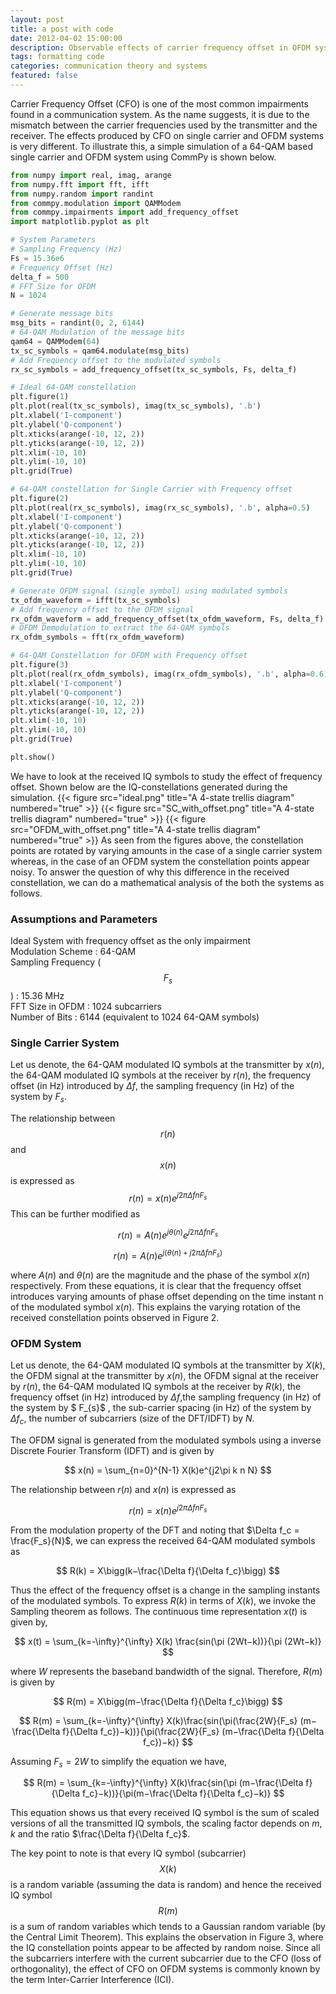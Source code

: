 ```yaml
---
layout: post
title: a post with code
date: 2012-04-02 15:00:00
description: Observable effects of carrier frequency offset in OFDM systems v/s single carrier systems.
tags: formatting code
categories: communication theory and systems
featured: false
---
```


Carrier Frequency Offset (CFO) is one of the most common impairments found in a communication system. As the name suggests, it is due to the mismatch between the carrier frequencies used by the transmitter and the receiver. The effects produced by CFO on single carrier and OFDM systems is very different. To illustrate this, a simple simulation of a 64-QAM based single carrier and OFDM system using CommPy is shown below.
```python
from numpy import real, imag, arange
from numpy.fft import fft, ifft
from numpy.random import randint
from commpy.modulation import QAMModem
from commpy.impairments import add_frequency_offset
import matplotlib.pyplot as plt

# System Parameters 
# Sampling Frequency (Hz)
Fs = 15.36e6 
# Frequency Offset (Hz)
delta_f = 500
# FFT Size for OFDM 
N = 1024

# Generate message bits
msg_bits = randint(0, 2, 6144)
# 64-QAM Modulation of the message bits
qam64 = QAMModem(64)
tx_sc_symbols = qam64.modulate(msg_bits)
# Add Frequency offset to the modulated symbols
rx_sc_symbols = add_frequency_offset(tx_sc_symbols, Fs, delta_f)

# Ideal 64-QAM constellation
plt.figure(1)
plt.plot(real(tx_sc_symbols), imag(tx_sc_symbols), '.b')
plt.xlabel('I-component')
plt.ylabel('Q-component')
plt.xticks(arange(-10, 12, 2))
plt.yticks(arange(-10, 12, 2))
plt.xlim(-10, 10)
plt.ylim(-10, 10)
plt.grid(True)

# 64-QAM constellation for Single Carrier with Frequency offset
plt.figure(2)
plt.plot(real(rx_sc_symbols), imag(rx_sc_symbols), '.b', alpha=0.5)
plt.xlabel('I-component')
plt.ylabel('Q-component')
plt.xticks(arange(-10, 12, 2))
plt.yticks(arange(-10, 12, 2))
plt.xlim(-10, 10)
plt.ylim(-10, 10)
plt.grid(True)

# Generate OFDM signal (single symbol) using modulated symbols
tx_ofdm_waveform = ifft(tx_sc_symbols)
# Add frequency offset to the OFDM signal
rx_ofdm_waveform = add_frequency_offset(tx_ofdm_waveform, Fs, delta_f)
# OFDM Demodulation to extract the 64-QAM symbols
rx_ofdm_symbols = fft(rx_ofdm_waveform)

# 64-QAM Constellation for OFDM with Frequency offset
plt.figure(3)
plt.plot(real(rx_ofdm_symbols), imag(rx_ofdm_symbols), '.b', alpha=0.6)
plt.xlabel('I-component')
plt.ylabel('Q-component')
plt.xticks(arange(-10, 12, 2))
plt.yticks(arange(-10, 12, 2))
plt.xlim(-10, 10)
plt.ylim(-10, 10)
plt.grid(True)

plt.show()
```
We have to look at the received IQ symbols to study the effect of frequency offset. Shown below are the IQ-constellations generated during the simulation.
{{< figure src="ideal.png" title="A 4-state trellis diagram" numbered="true" >}}
{{< figure src="SC_with_offset.png" title="A 4-state trellis diagram" numbered="true" >}}
{{< figure src="OFDM_with_offset.png" title="A 4-state trellis diagram" numbered="true" >}}
As seen from the figures above, the constellation points are rotated by varying amounts in the case of a single carrier system whereas, in the case of an OFDM system the constellation points appear noisy. To answer the question of why this difference in the received constellation, we can do a mathematical analysis of the both the systems as follows.

### Assumptions and Parameters
Ideal System with frequency offset as the only impairment  
Modulation Scheme : 64-QAM  
Sampling Frequency ($$F_s$$) : 15.36 MHz  
FFT Size in OFDM : 1024 subcarriers  
Number of Bits : 6144 (equivalent to 1024 64-QAM symbols)  
### Single Carrier System  
Let us denote, the 64-QAM modulated IQ symbols at the transmitter by $x(n)$, the 64-QAM modulated IQ symbols at the receiver by $r(n)$, the frequency offset (in Hz) introduced by $\Delta f$, the sampling frequency (in Hz) of the system by $F_s$.

The relationship between $$r(n)$$ and $$x(n)$$ is expressed as $$ r(n)=x(n) e^{j2\pi \Delta f n F_s} $$
This can be further modified as

$$r(n)=A(n)e^{j\theta(n)}e^{j2\pi \Delta fn F_s}$$ 

$$r(n)=A(n)e^{j(\theta(n)+j2\pi \Delta f n F_s)}$$

where $A(n)$ and $\theta(n)$ are the magnitude and the phase of the symbol $x(n)$ respectively. From these equations, it is clear that the frequency offset introduces varying amounts of phase offset depending on the time instant n of the modulated symbol $x(n)$. This explains the varying rotation of the received constellation points observed in Figure 2.

### OFDM System
Let us denote, the 64-QAM modulated IQ symbols at the transmitter by $X(k)$, the OFDM signal at the transmitter by $x(n)$, the OFDM signal at the receiver by $r(n)$, the 64-QAM modulated IQ symbols at the receiver by $R(k)$, the frequency offset (in Hz) introduced by $\Delta f$,the sampling frequency (in Hz) of the system by $ F_{s}$ , the sub-carrier spacing (in Hz) of the system by $\Delta f_c$, the number of subcarriers (size of the DFT/IDFT) by $N$.

The OFDM signal is generated from the modulated symbols using a inverse Discrete Fourier Transform (IDFT) and is given by

$$ x(n) = \sum_{n=0}^{N-1} X(k)e^{j2\pi k n N} $$

The relationship between $r(n)$ and $x(n)$ is expressed as

$$ r(n) = x(n)e^{j2\pi\Delta f n F_s} $$

From the modulation property of the DFT and noting that $\Delta f_c = \frac{F_s}{N}$, we can express the received 64-QAM modulated symbols as

$$ R(k) = X\bigg(k−\frac{\Delta f}{\Delta f_c}\bigg) $$  

Thus the effect of the frequency offset is a change in the sampling instants of the modulated symbols. To express $R(k)$ in terms of $X(k)$, we invoke the Sampling theorem as follows. The continuous time representation $x(t)$ is given by,

$$ x(t) = \sum_{k=-\infty}^{\infty} X(k) \frac{sin(\pi (2Wt−k))}{\pi (2Wt−k)} $$

where $W$ represents the baseband bandwidth of the signal. Therefore, $R(m)$ is given by

$$ R(m) = X\bigg(m−\frac{\Delta f}{\Delta f_c}\bigg) $$ 

$$ R(m) = \sum_{k=-\infty}^{\infty} X(k)\frac{sin(\pi(\frac{2W}{F_s} (m−\frac{\Delta f}{\Delta f_c})−k))}{\pi(\frac{2W}{F_s} (m−\frac{\Delta f}{\Delta f_c})−k)} $$

Assuming $F_s = 2W$ to simplify the equation we have,

$$ R(m) = \sum_{k=-\infty}^{\infty} X(k)\frac{sin(\pi (m−\frac{\Delta f}{\Delta f_c}−k))}{\pi(m−\frac{\Delta f}{\Delta f_c}−k)} $$

This equation shows us that every received IQ symbol is the sum of scaled versions of all the transmitted IQ symbols, the scaling factor depends on $m$, $k$ and the ratio $\frac{\Delta f}{\Delta f_c}$. 

The key point to note is that every IQ symbol (subcarrier) $$X(k)$$ is a random variable (assuming the data is random) and hence the received IQ symbol $$R(m)$$ is a sum of random variables which tends to a Gaussian random variable (by the Central Limit Theorem). This explains the observation in Figure 3, where the IQ constellation points appear to be affected by random noise. Since all the subcarriers interfere with the current subcarrier due to the CFO (loss of orthogonality), the effect of CFO on OFDM systems is commonly known by the term Inter-Carrier Interference (ICI).